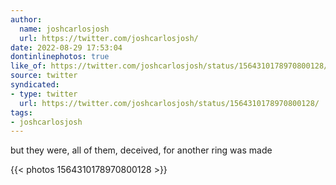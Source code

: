 ```yaml
---
author:
  name: joshcarlosjosh
  url: https://twitter.com/joshcarlosjosh/
date: 2022-08-29 17:53:04
dontinlinephotos: true
like_of: https://twitter.com/joshcarlosjosh/status/1564310178970800128/
source: twitter
syndicated:
- type: twitter
  url: https://twitter.com/joshcarlosjosh/status/1564310178970800128/
tags:
- joshcarlosjosh
---
```


but they were, all of them, deceived, for another ring was made 

{{< photos 1564310178970800128 >}}